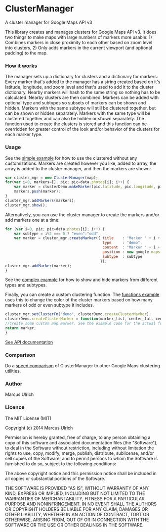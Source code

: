 
ClusterManager
==============
A cluster manager for Google Maps API v3

This library creates and manages clusters for Google Maps API v3. It does two things to make maps with large numbers of markers more usable: 1) Combines markers in close proximity to each other based on zoom level into clusters, 2) Only adds markers in the current viewport (and optional padding) to the map. 

### How it works
The manager sets up a dictionary for clusters and a dictionary for markers. Every marker that's added to the manager has a string created based on it's latitude, longitude, and zoom level and that's used to add it to the cluster dictionary. Nearby markers will hash to the same string so nothing has to be calculated. Nearby clusters are then combined. Markers can be added with optional type and subtypes so subsets of markers can be shown and hidden. Markers with the same subtype will still be clustered together, but can be shown or hidden separately. Markers with the same type will be clustered together and can also be hidden or shown separately. The function used to create the clusters is stored and this function can be overridden for greater control of the look and/or behavior of the clusters for each marker type.

### Usage
See the [simple example](http://mallocs.github.io/ClusterManager/demos/simple.html) for how to use the clustered without any customizations.
Markers are created however you like, added to array, the array is added to the cluster manager, and then the markers are shown:
```javascript
var cluster_mgr = new ClusterManager(map);
for(var i=0, markers=[], pic; pic=data.photos[i]; i++) {
    var marker = clusterDemo.makeMarker(pic.latitude, pic.longitude, pic);
    markers.push(marker);
}
cluster_mgr.addMarkers(markers);
cluster_mgr.show();
```

Alternatively, you can use the cluster manager to create the markers and/or add markers one at a time:
```javascript
for (var i=0, pic; pic=data.photos[i]; i++) {
    var subtype = i%2 === 0 ? "even":"odd"
    var marker = cluster_mgr.createMarker({ title    : "Marker " + i + ": " + subtype,
                                            type     : "demo",
                                            content  : "Marker " + i + ": " + subtype,
                                            position : new google.maps.LatLng(pic.latitude, pic.longitude),
                                            subtype  : subtype
                                           });
cluster_mgr.addMarker(marker);
}
```
See the [complex example](http://mallocs.github.io/ClusterManager/demos/complex.html) for how to show and hide markers from different types and subtypes.

Finally, you can create a custom clustering function. The [functions example](http://mallocs.github.io/ClusterManager/demos/functions.html) uses this to change the color of the cluster markers based on how many markers of odd or even subtype it includes.

```javascript
cluster_mgr.setClusterFn("demo", clusterDemo.createClusterMarker);
clusterDemo.createClusterMarker = function(marker_list, center_lat, center_lng, manager) {
//Create some custom map marker. See the example code for the actual function. 
return marker;
}
```

[See API documentation](http://mallocs.github.io/ClusterManager/docs/symbols/ClusterManager.html)

### Comparison
Do a [speed comparison](http://mallocs.github.io/ClusterManager/demos/speed_test.html) of ClusterManager to other Google Maps clustering utilities.

### Author
Marcus Ulrich

### Licence

The MIT License (MIT)

Copyright (c) 2014 Marcus Ulrich

Permission is hereby granted, free of charge, to any person obtaining a copy
of this software and associated documentation files (the "Software"), to deal
in the Software without restriction, including without limitation the rights
to use, copy, modify, merge, publish, distribute, sublicense, and/or sell
copies of the Software, and to permit persons to whom the Software is
furnished to do so, subject to the following conditions:

The above copyright notice and this permission notice shall be included in
all copies or substantial portions of the Software.

THE SOFTWARE IS PROVIDED "AS IS", WITHOUT WARRANTY OF ANY KIND, EXPRESS OR
IMPLIED, INCLUDING BUT NOT LIMITED TO THE WARRANTIES OF MERCHANTABILITY,
FITNESS FOR A PARTICULAR PURPOSE AND NONINFRINGEMENT. IN NO EVENT SHALL THE
AUTHORS OR COPYRIGHT HOLDERS BE LIABLE FOR ANY CLAIM, DAMAGES OR OTHER
LIABILITY, WHETHER IN AN ACTION OF CONTRACT, TORT OR OTHERWISE, ARISING FROM,
OUT OF OR IN CONNECTION WITH THE SOFTWARE OR THE USE OR OTHER DEALINGS IN
THE SOFTWARE.

